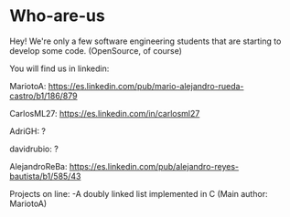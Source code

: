 # Who-are-us

Hey!
We're only a few software engineering students that are starting to develop some code. (OpenSource, of course)

You will find us in linkedin:

MariotoA: https://es.linkedin.com/pub/mario-alejandro-rueda-castro/b1/186/879

CarlosML27: https://es.linkedin.com/in/carlosml27

AdriGH: ?

davidrubio: ?

AlejandroReBa: https://es.linkedin.com/pub/alejandro-reyes-bautista/b1/585/43

Projects on line:
-A doubly linked list implemented in C (Main author: MariotoA)


